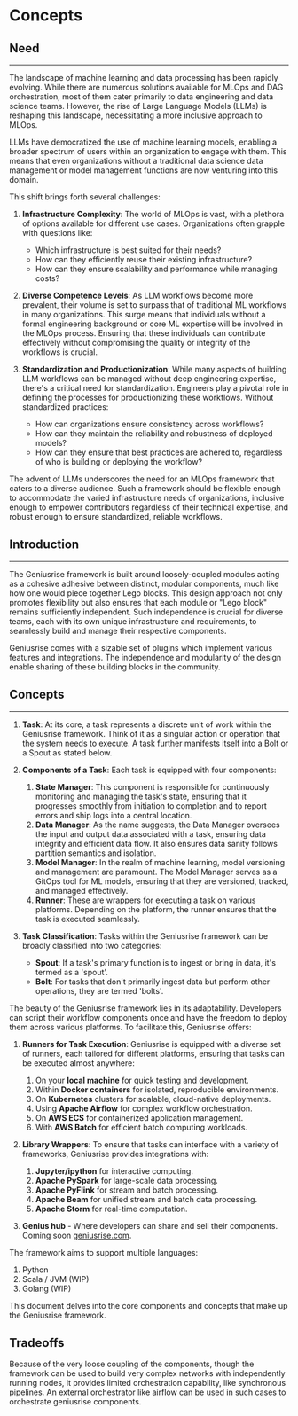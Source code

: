 # Concepts

## Need

---

The landscape of machine learning and data processing has been rapidly evolving. While there are numerous solutions available for MLOps and DAG orchestration, most of them cater primarily to data engineering and data science teams. However, the rise of Large Language Models (LLMs) is reshaping this landscape, necessitating a more inclusive approach to MLOps.

LLMs have democratized the use of machine learning models, enabling a broader spectrum of users within an organization to engage with them. This means that even organizations without a traditional data science data management or model management functions are now venturing into this domain.

This shift brings forth several challenges:

1. **Infrastructure Complexity**: The world of MLOps is vast, with a plethora of options available for different use cases. Organizations often grapple with questions like:
    - Which infrastructure is best suited for their needs?
    - How can they efficiently reuse their existing infrastructure?
    - How can they ensure scalability and performance while managing costs?

2. **Diverse Competence Levels**: As LLM workflows become more prevalent, their volume is set to surpass that of traditional ML workflows in many organizations. This surge means that individuals without a formal engineering background or core ML expertise will be involved in the MLOps process. Ensuring that these individuals can contribute effectively without compromising the quality or integrity of the workflows is crucial.

3. **Standardization and Productionization**: While many aspects of building LLM workflows can be managed without deep engineering expertise, there's a critical need for standardization. Engineers play a pivotal role in defining the processes for productionizing these workflows. Without standardized practices:
    - How can organizations ensure consistency across workflows?
    - How can they maintain the reliability and robustness of deployed models?
    - How can they ensure that best practices are adhered to, regardless of who is building or deploying the workflow?

The advent of LLMs underscores the need for an MLOps framework that caters to a diverse audience. Such a framework should be flexible enough to accommodate the varied infrastructure needs of organizations, inclusive enough to empower contributors regardless of their technical expertise, and robust enough to ensure standardized, reliable workflows.

## Introduction

---

The Geniusrise framework is built around loosely-coupled modules acting as a cohesive adhesive between distinct, modular components, much like how one would piece together Lego blocks. This design approach not only promotes flexibility but also ensures that each module or "Lego block" remains sufficiently independent. Such independence is crucial for diverse teams, each with its own unique infrastructure and requirements, to seamlessly build and manage their respective components.

Geniusrise comes with a sizable set of plugins which implement various features and integrations. The independence and modularity of the design enable sharing of these building blocks in the community.

## Concepts

---

1. **Task**: At its core, a task represents a discrete unit of work within the Geniusrise framework. Think of it as a singular action or operation that the system needs to execute. A task further manifests itself into a Bolt or a Spout as stated below.

2. **Components of a Task**: Each task is equipped with four components:
    1. **State Manager**: This component is responsible for continuously monitoring and managing the task's state, ensuring that it progresses smoothly from initiation to completion and to report errors and ship logs into a central location.
    2. **Data Manager**: As the name suggests, the Data Manager oversees the input and output data associated with a task, ensuring data integrity and efficient data flow. It also ensures data sanity follows partition semantics and isolation.
    3. **Model Manager**: In the realm of machine learning, model versioning and management are paramount. The Model Manager serves as a GitOps tool for ML models, ensuring that they are versioned, tracked, and managed effectively.
    4. **Runner**: These are wrappers for executing a task on various platforms. Depending on the platform, the runner ensures that the task is executed seamlessly.

3. **Task Classification**: Tasks within the Geniusrise framework can be broadly classified into two categories:
    - **Spout**: If a task's primary function is to ingest or bring in data, it's termed as a 'spout'.
    - **Bolt**: For tasks that don't primarily ingest data but perform other operations, they are termed 'bolts'.

The beauty of the Geniusrise framework lies in its adaptability. Developers can script their workflow components once and have the freedom to deploy them across various platforms. To facilitate this, Geniusrise offers:

1. **Runners for Task Execution**: Geniusrise is equipped with a diverse set of runners, each tailored for different platforms, ensuring that tasks can be executed almost anywhere:
    1. On your **local machine** for quick testing and development.
    2. Within **Docker containers** for isolated, reproducible environments.
    3. On **Kubernetes** clusters for scalable, cloud-native deployments.
    4. Using **Apache Airflow** for complex workflow orchestration.
    5. On **AWS ECS** for containerized application management.
    6. With **AWS Batch** for efficient batch computing workloads.

2. **Library Wrappers**: To ensure that tasks can interface with a variety of frameworks, Geniusrise provides integrations with:
    1. **Jupyter/ipython** for interactive computing.
    2. **Apache PySpark** for large-scale data processing.
    3. **Apache PyFlink** for stream and batch processing.
    4. **Apache Beam** for unified stream and batch data processing.
    5. **Apache Storm** for real-time computation.

3. **Genius hub** - Where developers can share and sell their components. Coming soon [geniusrise.com](https://geniusrise.com/).

The framework aims to support multiple languages:

1. Python
2. Scala / JVM (WIP)
3. Golang (WIP)

This document delves into the core components and concepts that make up the Geniusrise framework.

## Tradeoffs

Because of the very loose coupling of the components, though the framework can be used to build very complex networks with independently running nodes, it provides limited orchestration capability, like synchronous pipelines. An external orchestrator like airflow can be used in such cases to orchestrate geniusrise components.
